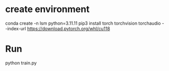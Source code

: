 # create environment
conda create -n lsm python=3.11.11
pip3 install torch torchvision torchaudio --index-url https://download.pytorch.org/whl/cu118

# Run
python train.py












